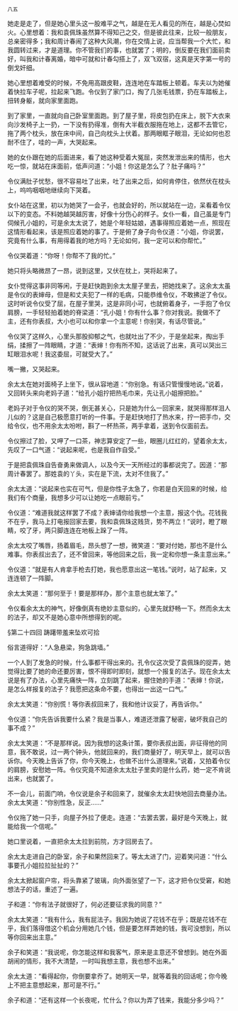     八五 

   她走是走了，但是她心里头这一股难平之气，越是在无人看见的所在，越是心焚如火。心里想着：我和袁佩珠虽然算不得知己之交，但是彼此往来，比较一般朋友，总亲密得多；我和周计春闹了这种大风潮，你在交情上说，应当帮我一个大忙，和我圆转过来，才是道理。你不管我们的事，也就罢了；明的，倒反要在我们面前卖好，叫我和计春离婚，暗中可就和计春勾搭上了，双飞双宿，这真是天字第一号的倒戈奸细。

   她心里想着难受的时候，不免用高跟皮鞋，连连地在车踏板上顿着。车夫以为她催着快拉车子呢，拉起来飞跑。令仪到了家门口，掏了几张毛钱票，扔在车踏板上，扭转身躯，就向家里面跑。

   到了家里，一直就向自己卧室里面跑。到了屋子里，将皮包扔在床上，脱下大衣来向沙发椅子上一扔，一下没有扔得准，倒有大半截衣服拖在地上，这都不去管它，拖了两个枕头，放在床中间，自己向枕头上伏着。那两眼眶子眼泪，无论如何也忍耐不住了，哇的一声，大哭起来。

   她的女仆跟在她的后面进来，看了她这种受着大冤屈，突然发泄出来的情形，也大吃一惊，就站在床面前，低声问道：“小姐！你这是怎么了？肚子痛吗？”

   令仪满肚子忧愁，很不容易吐了出来，吐了出来之后，如何肯停住，依然伏在枕头上，呜呜咽咽地继续向下哭着。

   女仆站在这里，初以为她哭了一会子，也就会好的，所以就站在一边，呆看着令仪以下的变态。不料她越哭越厉害，好像十分伤心的样子。女仆一看，自己虽是专门伺候孔小姐的，可是余太太说了，她是个年轻姑娘，遇事得照应着她一点，照现在这情形看起来，该是照应着她的事了。于是俯了身子向令仪道：“小姐，你说罢，究竟有什么事，有用得着我的地方吗？无论如何，我一定可以和你帮忙。”

   令仪哭着道：“你呀！你帮不了我的忙。”

   她只将头略微昂了一昂，说到这里，又伏在枕上，哭将起来了。

   女仆觉得这事非同等闲，于是赶快跑到余太太屋子里去，把她找来了。这余太太虽是令仪的表婶母，但是和丈夫犯了一样的毛病，只能恭维令仪，不敢拂逆了令仪。这时听说令仪受了屈，在屋子里哭，这是非同小可，也就俯着身子，一手抱了令仪肩膀，一手轻轻拍着她的脊梁道：“孔小姐！你有什么事？你对我说。我做不了主，还有你表叔，大小也可以和你拿一个主意呢！你别哭，有话尽管说。”

   令仪哭了这样久，心里头那股抑郁之气，也就吐出了不少，于是坐起来，掏出手绢，揉擦了一阵眼睛，才道：“表婶！你有所不知，这话说了出来，真可以哭出三缸眼泪水呢！我这委屈，可就受大了。”

   嘴一撇，又哭起来。

   余太太在她对面椅子上坐下，很从容地道：“你别急。有话只管慢慢地说。”说着，又回转头来向老妈子道：“给孔小姐拧把热毛巾来，先让孔小姐擦把脸。”

   老妈子对于令仪的哭不哭，倒无甚关心，只是她为什么一回家来，就哭得那样泪人儿似的？这是自己极愿意打听的一件事。于是赶快地打了热水来，拧一把手巾，交给令仪，也不用余太太吩咐，斟了一杯热茶，两手拿着，送到令仪面前去。

   令仪擦过了脸，又呷了一口茶，神志算安定了一些，眼圈儿红红的，望着余太太，先叹了一口气道：“说起来呢，也是我自作自受。”

   于是把袁佩珠自告奋勇来做调人，以及今天一天所经过的事都说完了。因道：“那周计春罢了。那姓袁的丫头，实在是下流，太对不住我了。”

   余太太道：“说起来也实在可气，但是你性子太急了，你若是白天回来的时候，给我们有个商量，我想多少可以让她吃一点眼前亏。”

   令仪道：“难道我就这样罢了不成？表婶请你给我想一个主意，报这个仇。花钱我不在乎，我马上打电报回家去要，我和袁佩珠这贱货，势不两立！”说时，瞪了眼睛，咬了牙，两只脚连连在地板上跺了一阵。

   余太太咬了嘴唇，扬着眉毛，昂头想了一想，微笑道：“要对付她，那也不是什么难事。你表叔出去了，还不曾回来，等他回来之后，我一定和你想一条主意出来。”

   令仪道：“就是有人肯拿手枪去打她，我也愿意出这一笔钱。”说时，站了起来，又连连顿了一阵脚。

   余太太笑道：“那何至于！要是那样办，那个主意也就太笨了。”

   令仪看余太太的神气，好像倒真有绝妙主意似的，心里先就舒畅一下。然而余太太的法子，却又不是她心意中所想得到的呢。

   §第二十四回 踌躇带羞来坠欢可拾

   俗言道得好：“人急悬梁，狗急跳墙。”

   一个人到了发急的时候，什么事都干得出来的。孔令仪这次受了袁佩珠的捉弄，她觉得比要了她的命还要厉害，恨不得即时即刻，就想一个报复的法子。现在余太太说是有了办法，心里先痛快一阵，立刻跳了起来，握住她的手道：“表婶！你说，是怎么样报复的法子？我愿把这条命不要，也得出一出这一口气。”

   余太太笑道：“你别慌！等你表叔回来了，我和他计议妥了，再告诉你。”

   令仪道：“你先告诉我要什么紧？我是当事人，难道还泄露了秘密，破坏我自己的事不成？”

   余太太笑道：“不是那样说。因为我想的这条计策，要你表叔出面，非征得他的同意，我不敢说，过一两个钟头，他就回来的，我们商量好了，明天早上，就可以告诉你。今天晚上告诉了你，你今天晚上，也做不出什么道理来。”说着，又拍着令仪的肩膀，安慰她一阵。令仪究竟不知道余太太肚子里卖的是什么药，她一定不肯说出来，也就罢了。

   不一会儿，前面门响，令仪说是余子和回来了，就催余太太赶快地回去商量办法。余太太笑道：“你别性急，反正……”

   令仪拖了她一只手，向屋子外拉了便走。连道：“去罢去罢，最好是今天晚上，就能给我一个信呢。”

   她口里说着，一直把余太太拉到前院，方才回房去了。

   余太太走进自己的卧室，余子和果然回来了。等太太进了门，迎着笑问道：“什么事要孔小姐拉拉扯扯的？”

   余太太掀起窗户帘，将头靠紧了玻璃，向外面张望了一下，这才把令仪受窘，和她想法子的话，重述了一遍。

   子和道：“你有法子就很好了，何必还要征求我的同意？”

   余太太笑道：“我有什么，我有屁法子。我因为她说了花钱不在乎；既是花钱不在乎，我们落得借这个机会分用她几个钱，但是要怎样弄她的钱，我可没想到，所以等你回来出主意。”

   余子和笑道：“我说呢，你怎能这样和我客气，原来是主意还不曾想到。她在外面胡闹的情形，我不大清楚，一时叫我想主意，我也想不出来。”

   余太太道：“看得起你，你倒要拿乔了。她明天一早，就等着我的回话呢；你今晚上不把主意想起来，那可是不行。”

   余子和道：“还有这样一个长夜呢，忙什么？你以为弄了钱来，我能分多少吗？”

